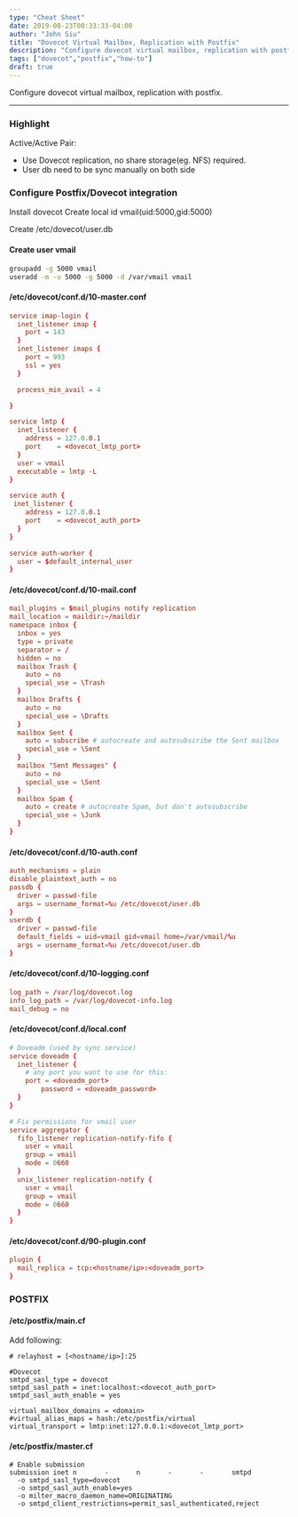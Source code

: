 ```yaml
---
type: "Cheat Sheet"
date: 2019-08-23T00:33:33-04:00
author: "John Siu"
title: "Dovecot Virtual Mailbox, Replication with Postfix"
description: "Configure dovecot virtual mailbox, replication with postfix."
tags: ["dovecot","postfix","how-to"]
draft: true
---
```

Configure dovecot virtual mailbox, replication with postfix.
<!--more-->

---

### Highlight

Active/Active Pair:

- Use Dovecot replication, no share storage(eg. NFS) required.
- User db need to be sync manually on both side

### Configure Postfix/Dovecot integration

Install dovecot
Create local id vmail(uid:5000,gid:5000)

Create /etc/dovecot/user.db

#### Create user vmail

```sh
groupadd -g 5000 vmail
useradd -m -u 5000 -g 5000 -d /var/vmail vmail
```

#### /etc/dovecot/conf.d/10-master.conf

```conf
service imap-login {
  inet_listener imap {
    port = 143
  }
  inet_listener imaps {
    port = 993
    ssl = yes
  }

  process_min_avail = 4

}

service lmtp {
  inet_listener {
    address	= 127.0.0.1
    port	= <dovecot_lmtp_port>
  }
  user = vmail
  executable = lmtp -L
}

service auth {
 inet_listener {
    address	= 127.0.0.1
    port	= <dovecot_auth_port>
  }
}

service auth-worker {
  user = $default_internal_user
}
```

#### /etc/dovecot/conf.d/10-mail.conf

```conf
mail_plugins = $mail_plugins notify replication
mail_location = maildir:~/maildir
namespace inbox {
  inbox = yes
  type = private
  separator = /
  hidden = no
  mailbox Trash {
    auto = no
    special_use = \Trash
  }
  mailbox Drafts {
    auto = no
    special_use = \Drafts
  }
  mailbox Sent {
    auto = subscribe # autocreate and autosubscribe the Sent mailbox
    special_use = \Sent
  }
  mailbox "Sent Messages" {
    auto = no
    special_use = \Sent
  }
  mailbox Spam {
    auto = create # autocreate Spam, but don't autosubscribe
    special_use = \Junk
  }
}
```

#### /etc/dovecot/conf.d/10-auth.conf

```conf
auth_mechanisms = plain
disable_plaintext_auth = no
passdb {
  driver = passwd-file
  args = username_format=%u /etc/dovecot/user.db
}
userdb {
  driver = passwd-file
  default_fields = uid=vmail gid=vmail home=/var/vmail/%u
  args = username_format=%u /etc/dovecot/user.db
}
```

#### /etc/dovecot/conf.d/10-logging.conf

```conf
log_path = /var/log/dovecot.log
info_log_path = /var/log/dovecot-info.log
mail_debug = no
```

#### /etc/dovecot/conf.d/local.conf

```conf
# Doveadm (used by sync service)
service doveadm {
  inet_listener {
    # any port you want to use for this:
    port = <doveadm_port>
		password = <doveadm_password>
  }
}

# Fix permissions for vmail user
service aggregator {
  fifo_listener replication-notify-fifo {
    user = vmail
    group = vmail
    mode = 0660
  }
  unix_listener replication-notify {
    user = vmail
    group = vmail
    mode = 0660
  }
}
```

#### /etc/dovecot/conf.d/90-plugin.conf

```conf
plugin {
  mail_replica = tcp:<hostname/ip>:<doveadm_port>
}
```

### POSTFIX

#### /etc/postfix/main.cf

Add following:

```postfix
# relayhost = [<hostname/ip>]:25

#Dovecot
smtpd_sasl_type = dovecot
smtpd_sasl_path = inet:localhost:<dovecot_auth_port>
smtpd_sasl_auth_enable = yes

virtual_mailbox_domains = <domain>
#virtual_alias_maps = hash:/etc/postfix/virtual
virtual_transport = lmtp:inet:127.0.0.1:<dovecot_lmtp_port>
```

#### /etc/postfix/master.cf

```postfix
# Enable submission
submission inet n       -       n       -       -       smtpd
  -o smtpd_sasl_type=dovecot
  -o smtpd_sasl_auth_enable=yes
  -o milter_macro_daemon_name=ORIGINATING
  -o smtpd_client_restrictions=permit_sasl_authenticated,reject
```
